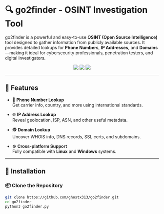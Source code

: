 # 🔍 go2finder - OSINT Investigation Tool

go2finder is a powerful and easy-to-use **OSINT (Open Source Intelligence)** tool designed to gather information from publicly available sources. It provides detailed lookups for **Phone Numbers**, **IP Addresses**, and **Domains**—making it ideal for cybersecurity professionals, penetration testers, and digital investigators.

<p align="center">
  <img src="https://img.shields.io/badge/OSINT-Tool-blue?style=flat-square" />
  <img src="https://img.shields.io/badge/Platform-Windows%20%7C%20Linux-green?style=flat-square" />
  <img src="https://img.shields.io/badge/Python-3.7+-yellow?style=flat-square" />
</p>

---

## 🧠 Features

- 🔎 **Phone Number Lookup**  
  Get carrier info, country, and more using international standards.

- 🌐 **IP Address Lookup**  
  Reveal geolocation, ISP, ASN, and other useful metadata.

- 🕵️ **Domain Lookup**  
  Uncover WHOIS info, DNS records, SSL certs, and subdomains.

- ⚙️ **Cross-platform Support**  
  Fully compatible with **Linux** and **Windows** systems.

---

## 🚀 Installation

### 📦 Clone the Repository

```bash
git clone https://github.com/ghostx313/go2finder.git
cd go2finder
python3 go2finder.py
